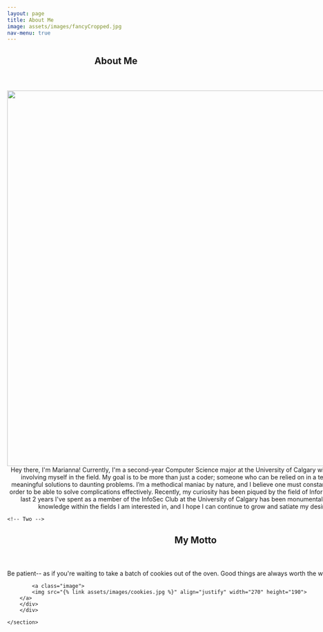 ```yaml
---
layout: page
title: About Me
image: assets/images/fancyCropped.jpg
nav-menu: true
---
```


<!-- Main -->
<div id="main" class="alt">

	
<!-- One -->
<section id="one">
<div class="inner">
		<header class="major">
			<h1>About Me</h1>
		</header>

<!-- Content -->
<div style="display:inline-block;vertical-align:top;">

<div>
</div>
<div style="display:inline-block;" >
<!-- Content -->
<center>
	<img border="0" src="{% link assets/images/fancyCropped.jpg %}" align="left" height="870"> Hey there, I'm Marianna! Currently, I'm a second-year Computer Science major at the University of Calgary with a deep interest in involving myself in the field. My goal is to be more than just a coder; someone who can be relied on in a team to contribute meaningful solutions to daunting problems. I’m a methodical maniac by nature, and I believe one must constantly keep learning in order to be able to solve complications effectively. Recently, my curiosity has been piqued by the field of Information Security. The last 2 years I've spent as a member of the InfoSec Club at the University of Calgary has been monumental in my search for knowledge within the fields I am interested in, and I hope I can continue to grow and satiate my desire to learn.
	</center>

	<!-- Two -->
<section id="two" class="spotlights">
	<section>
		<div class="content">
			<div class="inner">
				<header class="major">
					<h2>My Motto</h2>
				</header>
				<p >Be patient-- as if you're waiting to take a batch of cookies out of the oven. Good things are always worth the wait :)</p>

			
			<a class="image">
			<img src="{% link assets/images/cookies.jpg %}" align="justify" width="270" height="190">
		</a>
		</div>
		</div>
		
	</section>

